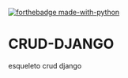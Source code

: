 [![forthebadge made-with-python](http://ForTheBadge.com/images/badges/made-with-python.svg)](https://www.python.org/)
<br />
# CRUD-DJANGO
esqueleto crud  django
